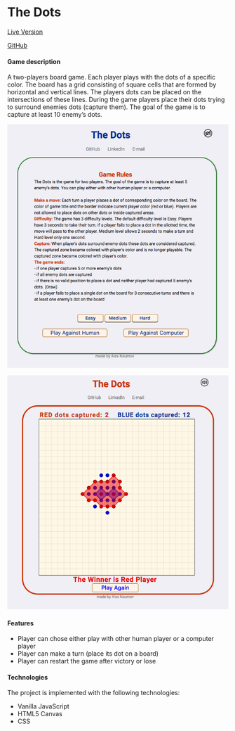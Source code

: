 # The Dots


[Live Version](http://alex-naumov.me/dots/)

[GitHub](https://github.com/naumov78/Dots)



#### Game description
  A two-players board game. Each player plays with the dots of a specific color. The board has a grid consisting of square cells that are formed by horizontal and vertical lines. The players
dots can be placed on the intersections of these lines.
	During the game players place their dots trying to surround enemies dots (capture them). The goal of the game is to capture at least 10 enemy’s dots.

![Screenshot](/docs/wireframes/gameplay1.png)

![Screenshot](/docs/wireframes/gameplay2.png)


#### Features
* Player can chose either play with other human player or a computer player
* Player can make a turn (place its dot on a board)
* Player can restart the game after victory or lose

#### Technologies

The project is implemented with the following technologies:

* Vanilla JavaScript
* HTML5 Canvas
* CSS
